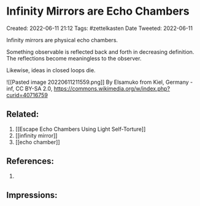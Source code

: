 # Infinity Mirrors are Echo Chambers
Created: 2022-06-11 21:12
Tags: #zettelkasten 
Date Tweeted: 2022-06-11

Infinity mirrors are physical echo chambers. 

Something observable is reflected back and forth in decreasing definition. The reflections become meaningless to the observer.

Likewise, ideas in closed loops die.

![[Pasted image 20220611211559.png]]
By Elsamuko from Kiel, Germany - inf, CC BY-SA 2.0, https://commons.wikimedia.org/w/index.php?curid=40716759


## Related:
1. [[Escape Echo Chambers Using Light Self-Torture]]
2. [[infinity mirror]]
3. [[echo chamber]]

## References:
1.  

## Impressions:
